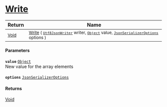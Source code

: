 # [Write](./NetCoreObjectConverter-100664200.md)



| Return | Name | 
| --- | --- | 
| <sub>[Void](https://docs.microsoft.com/en-us/dotnet/api/System.Void)</sub>| <sub>[Write](./NetCoreObjectConverter-100664200.md) ( [`Utf8JsonWriter`](https://docs.microsoft.com/en-us/dotnet/api/System.Text.Json.Utf8JsonWriter) writer, [`Object`](https://docs.microsoft.com/en-us/dotnet/api/System.Object) value, [`JsonSerializerOptions`](https://docs.microsoft.com/en-us/dotnet/api/System.Text.Json.JsonSerializerOptions) options )</sub>| <br>


#### Parameters
**`value`**  [`Object`](https://docs.microsoft.com/en-us/dotnet/api/System.Object)<br>New value for the array elements<br><br>**`options`**  [`JsonSerializerOptions`](https://docs.microsoft.com/en-us/dotnet/api/System.Text.Json.JsonSerializerOptions)<br>
#### Returns
[Void](https://docs.microsoft.com/en-us/dotnet/api/System.Void)
